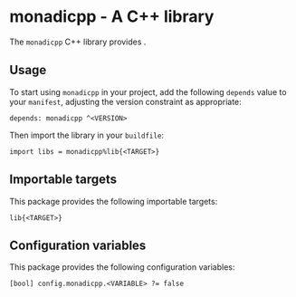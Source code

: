 # monadicpp - A C++ library

The `monadicpp` C++ library provides <SUMMARY-OF-FUNCTIONALITY>.


## Usage

To start using `monadicpp` in your project, add the following `depends`
value to your `manifest`, adjusting the version constraint as appropriate:

```
depends: monadicpp ^<VERSION>
```

Then import the library in your `buildfile`:

```
import libs = monadicpp%lib{<TARGET>}
```


## Importable targets

This package provides the following importable targets:

```
lib{<TARGET>}
```

<DESCRIPTION-OF-IMPORTABLE-TARGETS>


## Configuration variables

This package provides the following configuration variables:

```
[bool] config.monadicpp.<VARIABLE> ?= false
```

<DESCRIPTION-OF-CONFIG-VARIABLES>
